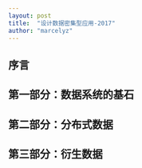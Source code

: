 ```yaml
---
layout: post
title:  "设计数据密集型应用-2017"
author: "marcelyz"
---
```


## 序言

## 第一部分：数据系统的基石

## 第二部分：分布式数据

## 第三部分：衍生数据

